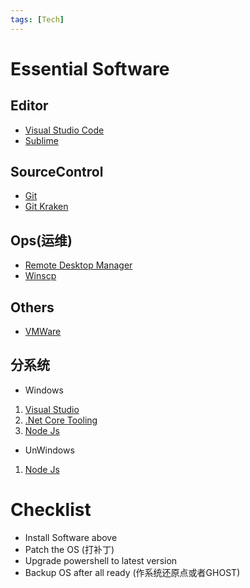 ```yaml
---
tags: [Tech]
---
```


# Essential Software  

## Editor  
* [Visual Studio Code](http://code.visualstudio.com/)  
* [Sublime](https://www.sublimetext.com/)

## SourceControl  
* [Git](https://git-scm.com/)
* [Git Kraken](https://www.gitkraken.com/)

## Ops(运维)  
* [Remote Desktop Manager](http://remotedesktopmanager.com/)  
* [Winscp](https://winscp.net/)

## Others  
* [VMWare](http://www.vmware.com/)

## 分系统
* Windows
 1. [Visual Studio](https://www.microsoft.com/net/core#windows)
 2. [.Net Core Tooling](https://www.microsoft.com/net/download)
 2. [Node Js](https://nodejs.org/)
* UnWindows
 1. [Node Js](https://nodejs.org/) 

# Checklist    
* Install Software above
* Patch the OS (打补丁)
* Upgrade powershell to latest version
* Backup OS after all ready (作系统还原点或者GHOST)